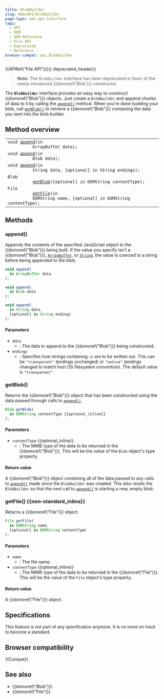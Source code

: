 ```yaml
---
title: BlobBuilder
slug: Web/API/BlobBuilder
page-type: web-api-interface
tags:
  - API
  - DOM
  - DOM Reference
  - File API
  - Deprecated
  - Reference
browser-compat: api.BlobBuilder
---
```

{{APIRef("File API")}}{{ deprecated_header}}

> **Note:** The `BlobBuilder` interface has been
> deprecated in favor of the newly introduced {{domxref('Blob')}} constructor.

The **`BlobBuilder`** interface provides an easy way to
construct {{domxref("Blob")}} objects. Just create a `BlobBuilder` and append
chunks of data to it by calling the [`append()`](#append) method. When you're done
building your blob, call [`getBlob()`](#getblob) to retrieve a {{domxref("Blob")}}
containing the data you sent into the blob builder.

## Method overview

<table class="standard-table">
  <tbody>
    <tr>
      <td>
        <code
          >void <a href="/en-US/docs/Web/API/BlobBuilder#append()">append</a>(in
          ArrayBuffer data);</code
        >
      </td>
    </tr>
    <tr>
      <td>
        <code
          >void <a href="/en-US/docs/Web/API/BlobBuilder#append()">append</a>(in
          Blob data);</code
        >
      </td>
    </tr>
    <tr>
      <td>
        <code
          >void <a href="/en-US/docs/Web/API/BlobBuilder#append()">append</a>(in
          String data, [optional] in String endings);</code
        >
      </td>
    </tr>
    <tr>
      <td>
        <code
          >Blob
          <a href="/en-US/docs/Web/API/BlobBuilder#getblob()">getBlob</a
          >([optional] in DOMString contentType);</code
        >
      </td>
    </tr>
    <tr>
      <td>
        <code
          >File
          <a href="/en-US/docs/Web/API/BlobBuilder#getfile()">getFile</a>(in
          DOMString name, [optional] in DOMString contentType);</code
        >
      </td>
    </tr>
  </tbody>
</table>

## Methods

### append()

Appends the contents of the specified JavaScript object to the {{domxref("Blob")}}
being built. If the value you specify isn't a {{domxref("Blob")}}, [`ArrayBuffer`](/en-US/docs/Web/JavaScript/Reference/Global_Objects/ArrayBuffer),
or [`String`](/en-US/docs/Web/JavaScript/Reference/Global_Objects/String),
the value is coerced to a string before being appended to the blob.

```js
void append(
  in ArrayBuffer data
);

void append(
  in Blob data
);

void append(
  in String data,
  [optional] in String endings
);
```

#### Parameters

- `data`
  - : The data to append to the {{domxref("Blob")}} being constructed.
- `endings`
  - : Specifies how strings containing `\n` are to be written out. This can be
    `"transparent"` (endings unchanged) or `"native"` (endings
    changed to match host OS filesystem convention). The default value is
    `"transparent"`.

### getBlob()

Returns the {{domxref("Blob")}} object that has been constructed using the data passed
through calls to [`append()`](#append).

```js
Blob getBlob(
  in DOMString contentType {{optional_inline}}
);
```

#### Parameters

- `contentType` {{optional_inline}}
  - : The MIME type of the data to be returned in the {{domxref("Blob")}}. This will be
    the value of the `Blob` object's type property.

#### Return value

A {{domxref("Blob")}} object containing all of the data passed to any calls to
[`append()`](#append) made since the `BlobBuilder` was created. This also
resets the `BlobBuilder` so that the next call to [`append()`](#append) is
starting a new, empty blob.

### getFile() {{non-standard_inline}}

Returns a {{domxref("File")}} object.

```js
File getFile(
  in DOMString name,
  [optional] in DOMString contentType
);
```

#### Parameters

- `name`
  - : The file name.
- `contentType` {{optional_inline}}
  - : The MIME type of the data to be returned in the {{domxref("File")}}. This will be
    the value of the `File` object's type property.

#### Return value

A {{domxref("File")}} object.

## Specifications

This feature is not part of any specification anymore. It is no more on track to become a standard.

## Browser compatibility

{{Compat}}

## See also

- {{domxref("Blob")}}
- {{domxref("File")}}
